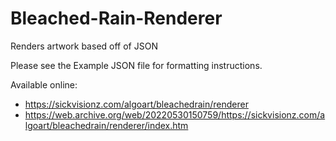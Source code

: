 # Bleached-Rain-Renderer
Renders artwork based off of JSON

Please see the Example JSON file for formatting instructions.

Available online:
* https://sickvisionz.com/algoart/bleachedrain/renderer
* https://web.archive.org/web/20220530150759/https://sickvisionz.com/algoart/bleachedrain/renderer/index.htm
